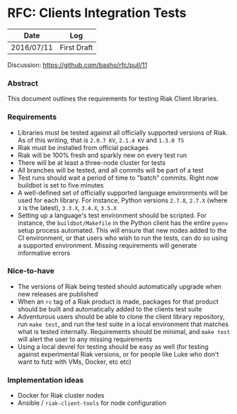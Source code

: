 # RFC: Clients Integration Tests

Date       | Log
-----------|------------
2016/07/11 | First Draft

Discussion: https://github.com/basho/rfc/pull/11

### Abstract

This document outlines the requirements for testing Riak Client libraries.

### Requirements

* Libraries must be tested against all officially supported versions of Riak. As of this writing, that is `2.0.7 KV`, `2.1.4 KV` and `1.3.0 TS`
* Riak must be installed from official packages
* Riak will be 100% fresh and sparkly new on every test run
* There will be at least a three-node cluster for tests
* All branches will be tested, and all commits will be part of a test
* Test runs should wait a period of time to "batch" commits. Right now buildbot is set to five minutes
* A well-defined set of officially supported language environments will be used for each library. For instance, Python versions `2.7.8`, `2.7.X` (where `X` is the latest), `3.3.X`, `3.4.X`, `3.5.X`
* Setting up a language's test environment should be scripted. For instance, the `buildbot/Makefile` in the Python client has the entire `pyenv` setup process automated. This will ensure that new nodes added to the CI environment, or that users who wish to run the tests, can do so using a supported environment. Missing requirements will generate informative errors

### Nice-to-have

* The versions of Riak being tested should automatically upgrade when new releases are published
* When an `rc` tag of a Riak product is made, packages for that product should be built and automatically added to the clients test suite
* Adventurous users should be able to clone the client library repository, run `make test`, and run the test suite in a local environment that matches what is tested internally. Requirements should be minimal, and `make test` will alert the user to any missing requirements
* Using a local devrel for testing should be easy as well (for testing against experimental Riak versions, or for people like Luke who don't want to futz with VMs, Docker, etc etc)

### Implementation ideas

* Docker for Riak cluster nodes
* Ansible / `riak-client-tools` for node configuration
